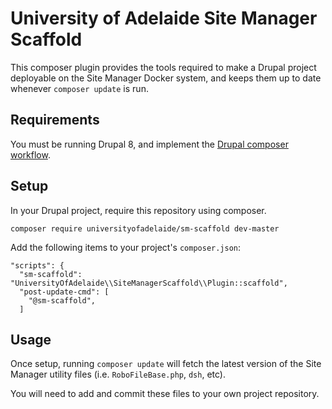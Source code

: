 # University of Adelaide Site Manager Scaffold

This composer plugin provides the tools required to make a Drupal project
deployable on the Site Manager Docker system, and keeps them up to date whenever
`composer update` is run.

## Requirements

You must be running Drupal 8, and implement the [Drupal composer workflow](https://www.drupal.org/docs/develop/using-composer/using-composer-with-drupal).

## Setup

In your Drupal project, require this repository using composer.

```
composer require universityofadelaide/sm-scaffold dev-master
```

Add the following items to your project's `composer.json`:

```
"scripts": {
  "sm-scaffold": "UniversityOfAdelaide\\SiteManagerScaffold\\Plugin::scaffold",
  "post-update-cmd": [
    "@sm-scaffold",
  ]
```

## Usage

Once setup, running `composer update` will fetch the latest version of the
Site Manager utility files (i.e. `RoboFileBase.php`, `dsh`, etc).

You will need to add and commit these files to your own project repository.

